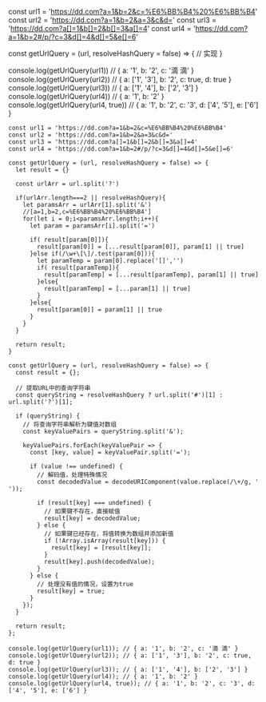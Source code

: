 const url1 = 'https://dd.com?a=1&b=2&c=%E6%BB%B4%20%E6%BB%B4'
const url2 = 'https://dd.com?a=1&b=2&a=3&c&d='
const url3 = 'https://dd.com?a[]=1&b[]=2&b[]=3&a[]=4'
const url4 = 'https://dd.com?a=1&b=2#/p/?c=3&d[]=4&d[]=5&e[]=6'


const getUrlQuery = (url, resolveHashQuery = false) => {
  // 实现
}

console.log(getUrlQuery(url1)) // { a: '1', b: '2', c: '滴 滴' }
console.log(getUrlQuery(url2)) // { a: ['1', '3'], b: '2', c: true, d: true }
console.log(getUrlQuery(url3)) // { a: ['1', '4'], b: ['2', '3'] }
console.log(getUrlQuery(url4)) // { a: '1', b: '2' }
console.log(getUrlQuery(url4, true)) // { a: '1', b: '2', c: '3', d: ['4', '5'], e: ['6'] }


```
const url1 = 'https://dd.com?a=1&b=2&c=%E6%BB%B4%20%E6%BB%B4'
const url2 = 'https://dd.com?a=1&b=2&a=3&c&d='
const url3 = 'https://dd.com?a[]=1&b[]=2&b[]=3&a[]=4'
const url4 = 'https://dd.com?a=1&b=2#/p/?c=3&d[]=4&d[]=5&e[]=6'

const getUrlQuery = (url, resolveHashQuery = false) => {
  let result = {}

  const urlArr = url.split('?')

  if(urlArr.length===2 || resolveHashQuery){
    let paramsArr = urlArr[1].split('&')
    //[a=1,b=2,c=%E6%BB%B4%20%E6%BB%B4']
    for(let i = 0;i<paramsArr.length;i++){
      let param = paramsArr[i].split('=')

      if( result[param[0]]){
        result[param[0]] = [...result[param[0]], param[1] || true]
      }else if(/\w+\[\]/.test(param[0])){
        let paramTemp = param[0].replace('[]','')
        if( result[paramTemp]){
          result[paramTemp] = [...result[paramTemp], param[1] || true]
        }else{
          result[paramTemp] = [...param[1] || true]
        }
      }else{
        result[param[0]] = param[1] || true
      }
    }
  }

  return result;
}
```


```
const getUrlQuery = (url, resolveHashQuery = false) => {
  const result = {};

  // 提取URL中的查询字符串
  const queryString = resolveHashQuery ? url.split('#')[1] : url.split('?')[1];

  if (queryString) {
    // 将查询字符串解析为键值对数组
    const keyValuePairs = queryString.split('&');

    keyValuePairs.forEach(keyValuePair => {
      const [key, value] = keyValuePair.split('=');

      if (value !== undefined) {
        // 解码值，处理特殊情况
        const decodedValue = decodeURIComponent(value.replace(/\+/g, ' '));

        if (result[key] === undefined) {
          // 如果键不存在，直接赋值
          result[key] = decodedValue;
        } else {
          // 如果键已经存在，将值转换为数组并添加新值
          if (!Array.isArray(result[key])) {
            result[key] = [result[key]];
          }
          result[key].push(decodedValue);
        }
      } else {
        // 处理没有值的情况，设置为true
        result[key] = true;
      }
    });
  }

  return result;
};

console.log(getUrlQuery(url1)); // { a: '1', b: '2', c: '滴 滴' }
console.log(getUrlQuery(url2)); // { a: ['1', '3'], b: '2', c: true, d: true }
console.log(getUrlQuery(url3)); // { a: ['1', '4'], b: ['2', '3'] }
console.log(getUrlQuery(url4)); // { a: '1', b: '2' }
console.log(getUrlQuery(url4, true)); // { a: '1', b: '2', c: '3', d: ['4', '5'], e: ['6'] }

```